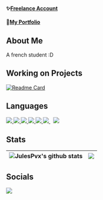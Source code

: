 #### ✨[Freelance Account](https://www.github.com/Angel-Studio)
#### 🌈[My Portfolio](http://localhost:3000/projects/movify)

## About Me
A french student :D

## Working on Projects
[![Readme Card](https://github-readme-stats.vercel.app/api/pin/?username=Angel-Studio&repo=Material-You-Dynamic-Island&theme=github_dark)](https://github.com/Angel-Studio/Material-You-Dynamic-Island)

## Languages
<p align="left"> 
    <a href="https://www.java.com" target="_blank"> <img src="https://img.icons8.com/color/48/000000/java-coffee-cup-logo.png"/> </a>
    <a href="https://developer.mozilla.org/en-US/docs/Web/JavaScript" target="_blank"> <img src="https://img.icons8.com/color/48/000000/javascript.png"/> </a> 
    <a href="https://www.w3.org/html/" target="_blank"> <img src="https://img.icons8.com/color/48/000000/html-5.png"/> </a> 
    <a href="https://www.w3.org/Style/CSS/Overview.fr.html" target="_blank"> <img src="https://img.icons8.com/color/48/000000/css3.png"/> </a> 
    <a href="https://www.python.org" target="_blank"> <img src="https://img.icons8.com/color/48/000000/python.png"/> </a> 
    <a style="padding-right:8px;" href="https://nodejs.org" target="_blank"> <img src="https://img.icons8.com/color/48/000000/nodejs.png"/> </a>
    <a style="padding-right:8px;" href="https://kotlinlang.org/" target="_blank"> <img src="https://img.icons8.com/color/48/000000/kotlin.png"/> </a> 
</p>

## Stats

| <img align="center" src="https://github-readme-stats.vercel.app/api?username=JulesPvx&show_icons=true&include_all_commits=true&theme=github_dark&hide_border=true" alt="JulesPvx's github stats" /> | <img align="center" src="https://github-readme-stats.vercel.app/api/top-langs/?username=JulesPvx&layout=compact&theme=github_dark&hide_border=true" /> |
| ------------- | ------------- |

## Socials
<p align="left">

<a href = "https://www.instagram.com/jules.pvx/" target="_blank"><img src="https://img.icons8.com/fluent/48/000000/instagram-new.png"/></a>

</p>
